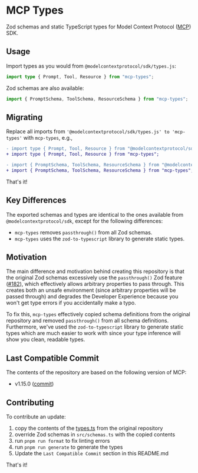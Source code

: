 # MCP Types

Zod schemas and static TypeScript types for Model Context Protocol ([MCP](https://modelcontextprotocol.io/)) SDK.

## Usage

Import types as you would from `@modelcontextprotocol/sdk/types.js`:

```typescript
import type { Prompt, Tool, Resource } from "mcp-types";
```

Zod schemas are also available:

```typescript
import { PromptSchema, ToolSchema, ResourceSchema } from "mcp-types";
```

## Migrating

Replace all imports from `'@modelcontextprotocol/sdk/types.js' to 'mcp-types'` with `mcp-types`, e.g.,

```diff
- import type { Prompt, Tool, Resource } from "@modelcontextprotocol/sdk/types.js";
+ import type { Prompt, Tool, Resource } from "mcp-types";
```

```diff
- import { PromptSchema, ToolSchema, ResourceSchema } from "@modelcontextprotocol/sdk/types.js";
+ import { PromptSchema, ToolSchema, ResourceSchema } from "mcp-types";
```

That's it!

## Key Differences

The exported schemas and types are identical to the ones available from `@modelcontextprotocol/sdk`, except for the following differences:

* `mcp-types` removes `passthrough()` from all Zod schemas.
* `mcp-types` uses the `zod-to-typescript` library to generate static types.

## Motivation

The main difference and motivation behind creating this repository is that the original Zod schemas excessively use the `passthrough()` Zod feature ([#182](https://github.com/modelcontextprotocol/typescript-sdk/issues/182)), which effectively allows arbitrary properties to pass through. This creates both an unsafe environment (since arbitrary properties will be passed through) and degrades the Developer Experience because you won't get type errors if you accidentally make a typo.

To fix this, `mcp-types` effectively copied schema definitions from the original repository and removed `passthrough()` from all schema definitions. Furthermore, we've used the `zod-to-typescript` library to generate static types which are much easier to work with since your type inference will show you clean, readable types.

## Last Compatible Commit

The contents of the repository are based on the following version of MCP:

* v1.15.0 ([commit](https://github.com/modelcontextprotocol/typescript-sdk/blob/22dc79b2a482fa10422d3e79ad5051d91e74e5b6/src/types.ts))

## Contributing

To contribute an update:

1. copy the contents of the [types.ts](https://github.com/modelcontextprotocol/typescript-sdk/blob/main/src/types.ts) from the original repository
2. override Zod schemas in `src/schemas.ts` with the copied contents
3. run `pnpm run format` to fix linting errors
4. run `pnpm run generate` to generate the types
5. Update the `Last Compatible Commit` section in this README.md

That's it!
